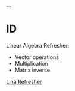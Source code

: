 __

# ID

Linear Algebra Refresher: 
* Vector operations
* Multiplication
* Matrix inverse

[Lina Refresher](https://colab.research.google.com/drive/1Fhb9_eRwd7lOZ_qQDul8TL9QxukPGC25?usp=sharing)

